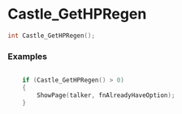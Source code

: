 # Castle_GetHPRegen

```cpp - C++
int Castle_GetHPRegen();
```

### Examples

```cpp - C++

	if (Castle_GetHPRegen() > 0)
	{
		ShowPage(talker, fnAlreadyHaveOption);
	}
	
```
